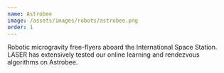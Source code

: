 ```yaml
---
name: Astrobee
image: /assets/images/robots/astrobee.png
order: 1
---
```

Robotic microgravity free-flyers aboard the International Space Station. LASER has extensively tested our online learning and rendezvous algorithms on Astrobee.
